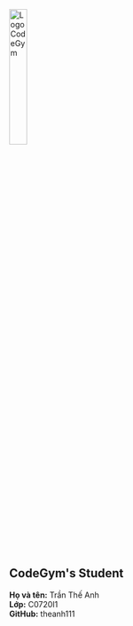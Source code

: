 <img src="https://codegym.vn/wp-content/uploads/2017/03/CodeGym-3-02-copy.jpg" width=25% margin-left="auto" margin-right="auto" alt="LogoCodeGym">
<h2>CodeGym's Student</h2>
<b>Họ và tên:</b> Trần Thế Anh
<br>
<b>Lớp:</b> C0720I1
<br>
<b>GitHub:</b> theanh111
